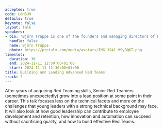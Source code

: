 ```yaml
---
accepted: true
code: L8HSJ9
details: true
keynote: false
layout: talk
speakers:
- bio: "Björn Trappe is one of the founders and managing directors of Laokoon Security, a company formed by a team of former offensive cybersecurity experts from the German armed forces and other security agencies. With a deep specialization in orchestrating and executing Red Team engagements, Björn leads his teams in comprehensive attack strategies that extend beyond IT-perimeter defenses to include physical security breaches. His work is driven by a commitment to exposing and addressing the full spectrum of organizational vulnerabilities."
  handle: false
  name: Björn Trappe
  photo: https://pretalx.com/media/avatars/IMG_1941_VSyBQKT.png
timeslot:
  duration: 30
  end: 2024-11-11 12:00:00+01:00
  start: 2024-11-11 11:30:00+01:00
title: Building and Leading Advanced Red Teams
track: 2
---
```


After years of acquiring Red Teaming skills, Senior Red Teamers (sometimes unexpectedly) grow into a lead position at some point in their career.
This talk focuses less on the technical facets and more on the challenges that young leaders with a strong technical background may face.
It will also look at how good leadership can contribute to employee development and retention, how innovation and automation can succeed without sacrificing quality, and how to build effective Red Teams.